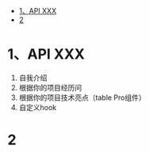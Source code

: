 - [1、API XXX](#1api-xxx)
- [2](#2)
# 1、API XXX 

1. 自我介绍
2. 根据你的项目经历问
3. 根据你的项目技术亮点（table Pro组件）
4. 自定义hook

# 2